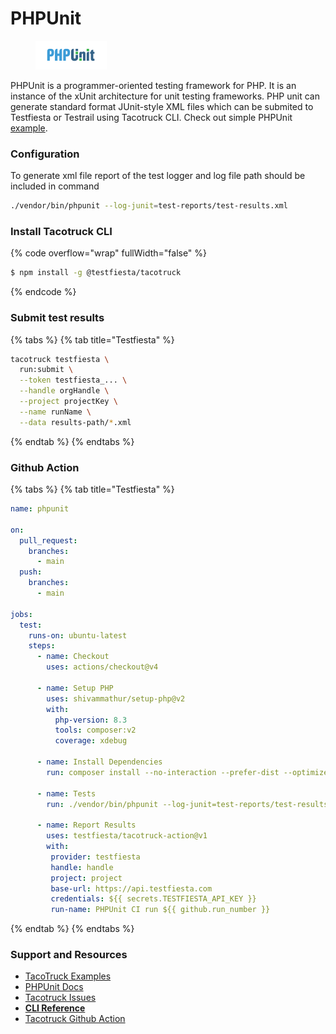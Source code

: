 # PHPUnit

<figure><img src="../../../.gitbook/assets/PHPUnit_Logo.svg" alt=""><figcaption></figcaption></figure>

PHPUnit is a programmer-oriented testing framework for PHP. It is an instance of the xUnit architecture for unit testing frameworks. PHP unit  can  generate standard format JUnit-style XML files  which can be submited  to Testfiesta or Testrail using Tacotruck CLI. Check out simple PHPUnit [example](https://github.com/testfiesta/tacotruck-examples/tree/main/demo-phpunit-tf).

### Configuration

To generate xml file  report  of the test logger and log file path should be included in command&#x20;

```sh
./vendor/bin/phpunit --log-junit=test-reports/test-results.xml
```

### Install Tacotruck CLI

{% code overflow="wrap" fullWidth="false" %}
```sh
$ npm install -g @testfiesta/tacotruck
```
{% endcode %}

### Submit test results

{% tabs %}
{% tab title="Testfiesta" %}
```sh
tacotruck testfiesta \
  run:submit \
  --token testfiesta_... \
  --handle orgHandle \
  --project projectKey \
  --name runName \
  --data results-path/*.xml
```
{% endtab %}
{% endtabs %}

### Github Action

{% tabs %}
{% tab title="Testfiesta" %}
```yaml
name: phpunit

on:
  pull_request:
    branches:
      - main
  push:
    branches:
      - main

jobs:
  test:
    runs-on: ubuntu-latest
    steps:
      - name: Checkout
        uses: actions/checkout@v4

      - name: Setup PHP
        uses: shivammathur/setup-php@v2
        with:
          php-version: 8.3
          tools: composer:v2
          coverage: xdebug

      - name: Install Dependencies
        run: composer install --no-interaction --prefer-dist --optimize-autoloader

      - name: Tests
        run: ./vendor/bin/phpunit --log-junit=test-reports/test-results.xml

      - name: Report Results
        uses: testfiesta/tacotruck-action@v1
        with:
         provider: testfiesta
         handle: handle
         project: project
         base-url: https://api.testfiesta.com
         credentials: ${{ secrets.TESTFIESTA_API_KEY }}
         run-name: PHPUnit CI run ${{ github.run_number }}

```
{% endtab %}
{% endtabs %}

### Support and Resources

* [TacoTruck Examples](https://github.com/testfiesta/tacotruck-examples)
* [PHPUnit Docs](https://phpunit.de/documentation.html)
* [Tacotruck Issues](https://github.com/testfiesta/tacotruck/issues)
* [**CLI Reference**](../../tacotruck-cli/)
* [Tacotruck Github Action](https://github.com/testfiesta/tacotruck-action)
